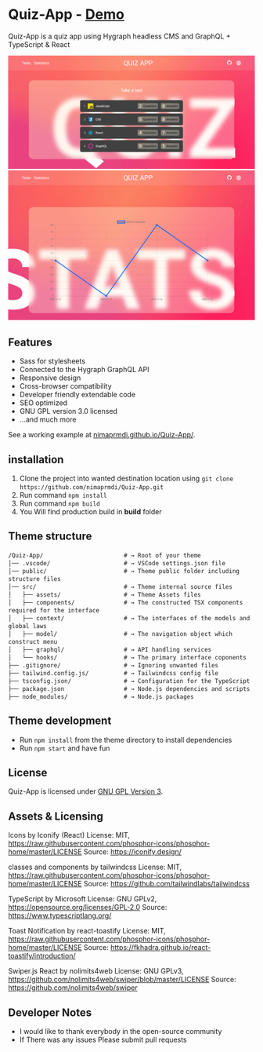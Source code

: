 # Quiz-App - [Demo](https://nimaprmdi.github.io/quiz-app/)

Quiz-App is a quiz app using Hygraph headless CMS and GraphQL + TypeScript & React

![HomePage](/images/screen_1.png)
![StatisticsPage](/images/screen_2.png)

## Features

- Sass for stylesheets
- Connected to the Hygraph GraphQL API
- Responsive design
- Cross-browser compatibility
- Developer friendly extendable code
- SEO optimized
- GNU GPL version 3.0 licensed
- …and much more

See a working example at [nimaprmdi.github.io/Quiz-App/](https://nimaprmdi.github.io/quiz-app/).

## installation

1.  Clone the project into wanted destination location using `git clone https://github.com/nimaprmdi/Quiz-App.git`
2.  Run command `npm install`
3.  Run command `npm build`
4.  You Will find production build in <b>build</b> folder

## Theme structure

```shell
/Quiz-App/                       # → Root of your theme
│── .vscode/                     # → VSCode settings.json file
│── public/                      # → Theme public folder including structure files
│── src/                         # → Theme internal source files
│   ├── assets/                  # → Theme Assets files
│   ├── components/              # → The constructed TSX components required for the interface
│   ├── context/                 # → The interfaces of the models and global laws
│   ├── model/                   # → The navigation object which construct menu
│   ├── graphql/                 # → API handling services
│   └── hooks/                   # → The primary interface coponents
├── .gitignore/                  # → Ignoring unwanted files
├── tailwind.config.js/          # → Tailwindcss config file
├── tsconfig.json/               # → Configuration for the TypeScript
├── package.json                 # → Node.js dependencies and scripts
├── node_modules/                # → Node.js packages
```

## Theme development

- Run `npm install` from the theme directory to install dependencies
- Run `npm start` and have fun

## License

Quiz-App is licensed under [GNU GPL Version 3](https://www.gnu.org/licenses/gpl-3.0.en.html).

## Assets & Licensing

Icons by Iconify (React)
License: MIT, https://raw.githubusercontent.com/phosphor-icons/phosphor-home/master/LICENSE
Source: https://iconify.design/

classes and components by tailwindcss
License: MIT, https://raw.githubusercontent.com/phosphor-icons/phosphor-home/master/LICENSE
Source: https://github.com/tailwindlabs/tailwindcss

TypeScript by Microsoft
License: GNU GPLv2, https://opensource.org/licenses/GPL-2.0
Source: https://www.typescriptlang.org/

Toast Notification by react-toastify
License: MIT, https://raw.githubusercontent.com/phosphor-icons/phosphor-home/master/LICENSE
Source: https://fkhadra.github.io/react-toastify/introduction/

Swiper.js React by nolimits4web
License: GNU GPLv3, https://github.com/nolimits4web/swiper/blob/master/LICENSE
Source: https://github.com/nolimits4web/swiper

## Developer Notes

- I would like to thank everybody in the open-source community
- If There was any issues Please submit pull requests
